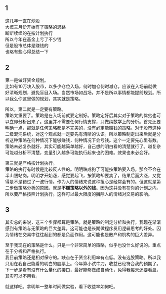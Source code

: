 ## 1 
这几年一直在炒股  
大概三月份开始有了策略的思路  
断断续续的在按计划执行  
所以今年在基金上亏了不少钱  
但是股市总体是赚钱的  
也略有些心得总结一下  

## 2
第一是做好资金规划。  
比如有10万块入股市，以多少仓位入场，何时加仓何时减仓。应该在入场前就做好清晰规划，避免盲目入场。当然市场如战场，并不是所以事情都能提前规划。所以我么你这里做的规划，其实就是策略。  

所以，第二就是一定要有策略。  
策略太重要了。策略是在入场前就要定制好。策略定好后其实对于策略的优劣也可以立即分析出来了。这里并不需要任何行情支撑，只做纯数学上的分析。首先还要明确一点，那就是任何策略都是不完美的，没有必定能赚钱的策略。对于股市这种二级混沌系统，对这个观点就一定要先有清晰的认识。所以策略制定出来后就是分析这种策略在何种情况下能够赚钱，何种情况下会亏钱。这个一定要先心里有数。策略未必复杂就好，其实可能越简单越好，自己想的明白看的清楚就行了。越复杂可能越分析不清楚，变量引入越多可能执行起来也约困难。效果也未必会好。

第三就是严格按计划执行。  
策略的执行有时候是比较反人性的。明明跌成狗了可能按策略要入场，那会不会在半山腰站岗。明明才开始涨，感觉要起飞，按策略却要卖了，结果后面大涨，又觉得是不是错过了一波行情。作为人的情绪来说这种担心是经常会有的。但这就是第二步做策略分析的原因。就是**不赚策略以外的钱**。因为这并没有在你的计划之内。所以要严格按照计划执行。这样可以最大限度的摒除人的情绪对交易的影响。  

## 3
其实总的来说，这三个步骤都算是策略，就是策略的制定分析和执行。我现在渐渐感到有策略与无策略的巨大差异。这可能也是长期做程序员用逻辑思考的好处。因为情绪在交易中往往起到的都是负面作用。这可能也是散户和机构的巨大差异。  

至于我现在的策略是什么。只是一个非常简单的策略，似乎也没什么好说的。重点在于分析和严格执行。  
我目前策略还是相对保守的。缺点在于资金利用率有点低。没有选股策略。所以我只用在我自己能看的明白的股票上。今年算小试牛刀，收益已经符合我的预期了。下一步是看有没有什么量化的接口，最好能够做成自动化，免得我每天还要看盘，其实可以不用看。  

就这样吧。拿明年一整年时间做实验，看下收益率如何吧。
